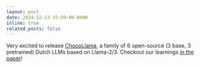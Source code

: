 ```yaml
---
layout: post
date: 2024-12-13 15:59:00-0400
inline: true
related_posts: false
---
```


Very excited to release [ChocoLlama](https://huggingface.co/ChocoLlama), a family of 6 open-source (3 base, 3 pretrained) Dutch LLMs based on Llama-2/3.
Checkout our learnings [in the paper](https://arxiv.org/pdf/2412.07633)!  